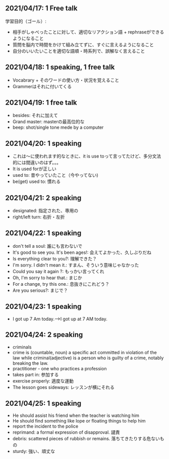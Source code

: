 ## 2021/04/17: 1 Free talk
学習目的（ゴール）:
* 相手がしゃべったことに対して、適切なリアクション語 + rephraseができるようになること
* 質問を脳内で時間をかけて組み立てずに、すぐに言えるようになること
* 自分のいいたいことを適切な語順・時系列で、誤解なく言えること

## 2021/04/18: 1 speaking, 1 free talk
* Vocabrary + そのワードの使い方・状況を覚えること
* Grammerはそれに付いてくる

## 2021/04/19: 1 free talk
* besides: それに加えて
* Grand master: masterの最高位的な
* beep: shot/single tone mede by a computer

## 2021/04/20: 1 speaking
* これは～に使われます的なときに、it is use toって言ってたけど、多分文法的には間違いのはず。。。
* It is used forが正しい
* used to: 昔やっていたこと（今やってない)
* be(get) used to: 慣れる

## 2021/04/21: 2 speaking
* designated: 指定された、専用の
* right/left turn: 右折・左折

## 2021/04/22: 1 speaking
* don't tell a soul: 誰にも言わないで 
* It's good to see you. It's been ages!: 会えてよかった、久しぶりだね
* Is everything clear to you?: 理解できた？
* I'm sorry. I didn't mean it.: すまん、そういう意味じゃなかった
* Could you say it again ?: もっかい言ってくれ
* Oh, I'm sorry to hear that.: まじか
* For a change, try this one.: 息抜きにこれどう？
* Are you serious?: まじで？

## 2021/04/23: 1 speaking
* I got up 7 Am today.-->I got up at 7 AM today.

## 2021/04/24: 2 speaking
* criminals
* crime is (countable, noun) a specific act committed in violation of the law while criminal(adjective) is a person who is guilty of a crime, notably breaking the law. 
* practitioner -  one who practices a profession
* takes part in: 参加する  
* exercise properly: 適度な運動
* The lesson goes sideways: レッスンが横にそれる

## 2021/04/25: 1 speaking
* He should assist his friend when the teacher is watching him
* He should find something like lope or floating things to help him
* report the incident to the police
* reprimand: a formal expression of disapproval. 譴責
* debris: scattered pieces of rubbish or remains. 落ちてきたりする危ないもの
* sturdy: 強い、頑丈な